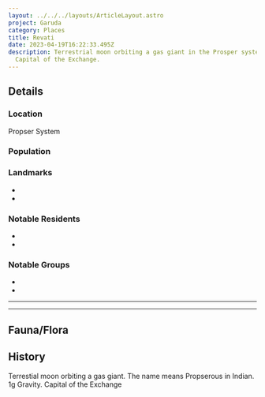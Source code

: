 ```yaml
---
layout: ../../../layouts/ArticleLayout.astro
project: Garuda
category: Places
title: Revati
date: 2023-04-19T16:22:33.495Z
description: Terrestrial moon orbiting a gas giant in the Prosper system.
  Capital of the Exchange.
---
```

## Details

### Location
Propser System

### Population


### Landmarks
* 
* 

### Notable Residents
* 
* 

### Notable Groups  
* 
* 

[use double horizontal rule to add a details pane]::
_____
_____

## Fauna/Flora

## History

Terrestial moon orbiting a gas giant. The name means Propserous in Indian. 1g Gravity. Capital of the Exchange